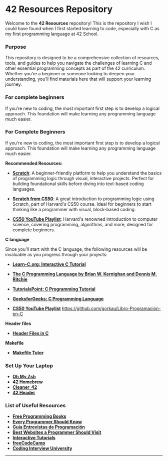 # 42 Resources Repository

Welcome to the **42 Resources** repository! This is the repository I wish I could have found when I first started learning to code, especially with C as my first programming language at 42 School.

### Purpose

This repository is designed to be a comprehensive collection of resources, tools, and guides to help you navigate the challenges of learning C and other essential programming concepts as part of the 42 curriculum. Whether you’re a beginner or someone looking to deepen your understanding, you’ll find materials here that will support your learning journey.


### For complete beginners

If you’re new to coding, the most important first step is to develop a logical approach. This foundation will make learning any programming language much easier.

### For Complete Beginners

If you're new to coding, the most important first step is to develop a logical approach. This foundation will make learning any programming language much easier.

**Recommended Resources:**
- **[Scratch](https://scratch.mit.edu/)**: A beginner-friendly platform to help you understand the basics of programming logic through visual, interactive projects. Perfect for building foundational skills before diving into text-based coding languages.
- **[Scratch from CS50](https://www.youtube.com/watch?v=3LPJfIKxwWc&list=PLhQjrBD2T381WAHyx1pq-sBfykqMBI7V4&index=1)**: A great introduction to programming logic using Scratch, part of Harvard's CS50 course. Ideal for beginners to start thinking like a programmer with visual, block-based coding.



- **[CS50 YouTube Playlist](https://www.youtube.com/playlist?list=PLhQjrBD2T381WAHyx1pq-sBfykqMBI7V4)**: Harvard's renowned introduction to computer science, covering programming, algorithms, and more, designed for complete beginners.

**C language**

Since you’ll start with the C language, the following resources will be invaluable as you progress through your projects:

- **[Learn-C.org: Interactive C Tutorial](http://www.learn-c.org/)**
- **[The C Programming Language by Brian W. Kernighan and Dennis M. Ritchie](https://en.wikipedia.org/wiki/The_C_Programming_Language)**
- **[TutorialsPoint: C Programming Tutorial](https://www.tutorialspoint.com/cprogramming/index.htm)**
- **[GeeksforGeeks: C Programming Language](https://www.geeksforgeeks.org/c-programming-language/)**

- **[CS50 YouTube Playlist](https://www.youtube.com/playlist?list=PLhQjrBD2T381WAHyx1pq-sBfykqMBI7V4)**
https://github.com/gorkau/Libro-Programacion-en-C

**Header files**

- **[Header Files in C](https://medium.com/@prem112/header-files-in-c-e306e685c148)**
  


**Makefile**

- **[Makefile Tutor](https://github.com/clemedon/Makefile_tutor)**




### Set Up Your Laptop

- **[Oh My Zsh](https://github.com/ohmyzsh/ohmyzsh)**
- **[42 Homebrew](https://github.com/kube/42homebrew)**
- **[Cleaner_42](https://github.com/ombhd/Cleaner_42)**
- **[42 Header](https://github.com/42Paris/42header)**



### List of Useful Resources

- **[Free Programming Books](https://github.com/EbookFoundation/free-programming-books)**
- **[Every Programmer Should Know](https://github.com/mtdvio/every-programmer-should-know)**
- **[Guía Entrevistas de Programación](https://github.com/DevCaress/guia-entrevistas-de-programacion)**
- **[Best Websites a Programmer Should Visit](https://github.com/sdmg15/Best-websites-a-programmer-should-visit)**
- **[Interactive Tutorials](https://github.com/ronreiter/interactive-tutorials)**
- **[freeCodeCamp](https://github.com/freeCodeCamp/freeCodeCamp)**
- **[Coding Interview University](https://github.com/jwasham/coding-interview-university)**









---
